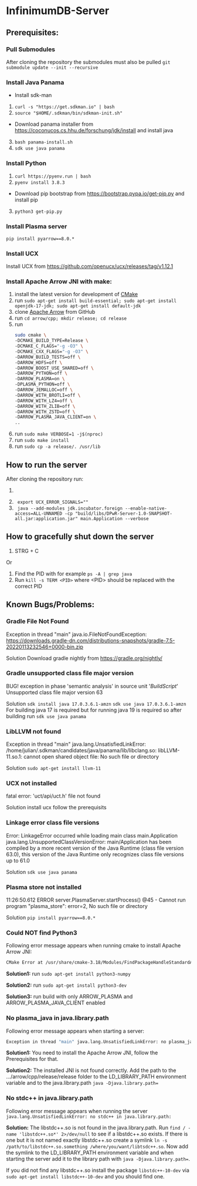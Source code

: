 # InfinimumDB-Server

## Prerequisites:

### Pull Submodules
After cloning the repository the submodules must also be pulled
```git submodule update --init --recursive```

### Install Java Panama
- Install sdk-man
1. ```curl -s "https://get.sdkman.io" | bash```
2. ```source "$HOME/.sdkman/bin/sdkman-init.sh"```
- Download panama installer from https://coconucos.cs.hhu.de/forschung/jdk/install and install java
3. ```bash panama-install.sh```
4. ```sdk use java panama```

### Install Python
1. ```curl https://pyenv.run | bash```
2. ```pyenv install 3.8.3```
- Download pip bootstrap from https://bootstrap.pypa.io/get-pip.py and install pip
3. ```python3 get-pip.py```

### Install Plasma server
```pip install pyarrow==8.0.*```

### Install UCX
Install UCX from https://github.com/openucx/ucx/releases/tag/v1.12.1

### Install **Apache Arrow JNI** with make:

1. install the latest version for development
   of [CMake](https://askubuntu.com/questions/355565/how-do-i-install-the-latest-version-of-cmake-from-the-command-line)
2. run ```sudo apt-get install build-essential; sudo apt-get install openjdk-17-jdk; sudo apt-get install default-jdk```
3. clone [Apache Arrow](https://github.com/apache/arrow) from GitHub
4. run  ```cd arrow/cpp; mkdir release; cd release```
5. run
   ```bash
   sudo cmake \ 
   -DCMAKE_BUILD_TYPE=Release \
   -DCMAKE_C_FLAGS="-g -O3" \
   -DCMAKE_CXX_FLAGS="-g -O3" \
   -DARROW_BUILD_TESTS=off \
   -DARROW_HDFS=off \
   -DARROW_BOOST_USE_SHARED=off \
   -DARROW_PYTHON=off \
   -DARROW_PLASMA=on \
   -DPLASMA_PYTHON=off \
   -DARROW_JEMALLOC=off \
   -DARROW_WITH_BROTLI=off \
   -DARROW_WITH_LZ4=off \
   -DARROW_WITH_ZLIB=off \
   -DARROW_WITH_ZSTD=off \
   -DARROW_PLASMA_JAVA_CLIENT=on \
   ..

6. run ```sudo make VERBOSE=1 -j$(nproc)```
7. run ```sudo make install```
8. run ```sudo cp -a release/. /usr/lib```

## How to run the server
After cloning the repository run:

1. ```./gradlew shadowJar
2. ``` export UCX_ERROR_SIGNALS=""```
3. ``` java --add-modules jdk.incubator.foreign --enable-native-access=ALL-UNNAMED -cp "build/libs/DPwR-Server-1.0-SNAPSHOT-all.jar:application.jar" main.Application --verbose```

## How to gracefully shut down the server

1. STRG + C

Or

1. Find the PID with for example ```ps -A | grep java```
2. Run ```kill -s TERM <PID>``` where \<PID\> should be replaced with the correct PID

## Known Bugs/Problems:

### Gradle File Not Found
Exception in thread "main" java.io.FileNotFoundException: https://downloads.gradle-dn.com/distributions-snapshots/gradle-7.5-20220113232546+0000-bin.zip

Solution
Download gradle nightly from https://gradle.org/nightly/

### Gradle unsupported class file major version
BUG! exception in phase 'semantic analysis' in source unit '_BuildScript_' Unsupported class file major version 63

Solution
```sdk install java 17.0.3.6.1-amzn```
```sdk use java 17.0.3.6.1-amzn```
For building java 17 is required but for running java 19 is required so after building run ```sdk use java panama```

### LibLLVM not found
Exception in thread "main" java.lang.UnsatisfiedLinkError: /home/julian/.sdkman/candidates/java/panama/lib/libclang.so: libLLVM-11.so.1: cannot open shared object file: No such file or directory

Solution
```sudo apt-get install llvm-11```

### UCX not installed
fatal error: 'uct/api/uct.h' file not found

Solution
install ucx follow the prerequisits

### Linkage error class file versions
Error: LinkageError occurred while loading main class main.Application
	java.lang.UnsupportedClassVersionError: main/Application has been compiled by a more recent version of the Java Runtime (class file version 63.0), this version of the Java Runtime only recognizes class file versions up to 61.0

Solution
```sdk use java panama```

### Plasma store not installed
11:26:50.612 ERROR server.PlasmaServer.startProcess() @45 - Cannot run program "plasma_store": error=2, No such file or directory

Solution
```pip install pyarrow==8.0.*```

### Could NOT find Python3
Following error message appears when running cmake to install Apache Arrow JNI:

```bash
CMake Error at /usr/share/cmake-3.18/Modules/FindPackageHandleStandardArgs.cmake:165 (message): Could NOT find Python3 (missing: Python3_NumPy_INCLUDE_DIRS NumPy) (found version "3.9.7")
```
**Solution1:** run ```sudo apt-get install python3-numpy```

**Solution2:** run ```sudo apt-get install python3-dev```

**Solution3:** run build with only ARROW_PLASMA and ARROW_PLASMA_JAVA_CLIENT enabled

### No plasma_java in java.library.path
Following error message appears when starting a server:

```bash
Exception in thread "main" java.lang.UnsatisfiedLinkError: no plasma_java in java.library.path: /usr/java/packages/lib:/usr/lib64:/lib64:/lib:/usr/lib
```

**Solution1:** You need to install the Apache Arrow JNI, follow the Prerequisites for that.

**Solution2:** The installed JNI is not found correctly. Add the path to the .../arrow/cpp/release/release folder to the LD_LIBRARY_PATH environment variable and to the java.library.path ```java -Djava.library.path=```

### No stdc++ in java.library.path
Following error message appears when running the server ```java.lang.UnsatisfiedLinkError: no stdc++ in java.library.path:```

**Solution:**
The libstdc++.so is not found in the java.library.path. Run ```find / -name 'libstdc++.so*' 2>/dev/null``` to see if a libstdc++.so exists.
If there is one but it is not named exactly libstdc++.so create a symlink ```ln -s /path/to/libstdc++.so.something /where/you/want/libtsdc++.so```.
Now add the symlink to the LD_LIBRARY_PATH environment variable and when starting the server add it to the library path with ```java -Djava.library.path=```.

If you did not find any libstdc++.so install the package ```libstdc++-10-dev``` via ```sudo apt-get install libstdc++-10-dev``` and you should find one.
